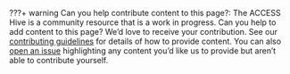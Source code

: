 ???+ warning
    Can you help contribute content to this page?: The ACCESS Hive is a community resource that is a work in progress. Can you help to add content to this page? We’d love to receive your contribution. See our [contributing guidelines](about/contribute.md) for details of how to provide content. You can also [open an issue](https://github.com/ACCESS-Hive/ACCESS-Hive/issues) highlighting any content you’d like us to provide but aren’t able to contribute yourself.
